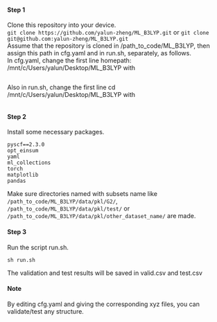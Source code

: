 #### Step 1
Clone this repository into your device.  
`git clone https://github.com/yalun-zheng/ML_B3LYP.git`  or  `git clone git@github.com:yalun-zheng/ML_B3LYP.git`    
Assume that the repository is cloned in /path_to_code/ML_B3LYP, then assign this path in cfg.yaml and in run.sh, separately, as follows.   
In cfg.yaml, change the first line homepath: /mnt/c/Users/yalun/Desktop/ML_B3LYP with  
```homepath: /path_to_code/ML_B3LYP
```     
Also in run.sh, change the first line cd /mnt/c/Users/yalun/Desktop/ML_B3LYP with  
```cd /path_to_code/ML_B3LYP
```

#### Step 2
Install some necessary packages.  
```numpy==1.26.0  
pyscf==2.3.0
opt_einsum
yaml
ml_collections
torch  
matplotlib
pandas
```
Make sure directories named with subsets name like `/path_to_code/ML_B3LYP/data/pkl/G2/`, `/path_to_code/ML_B3LYP/data/pkl/test/` or `/path_to_code/ML_B3LYP/data/pkl/other_dataset_name/`  are made.
#### Step 3
Run the script run.sh.  
```
sh run.sh
```
The validation and test results will be saved in valid.csv and test.csv    

#### Note  
By editing cfg.yaml and giving the corresponding xyz files, you can validate/test any structure.
